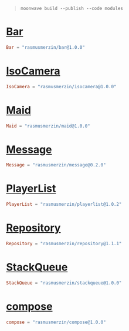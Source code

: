> `moonwave build --publish --code modules`
# [Bar](https://wally.run/package/rasmusmerzin/bar?version=1.0.0)
```toml
Bar = "rasmusmerzin/bar@1.0.0"
```
# [IsoCamera](https://wally.run/package/rasmusmerzin/isocamera?version=1.0.0)
```toml
IsoCamera = "rasmusmerzin/isocamera@1.0.0"
```
# [Maid](https://wally.run/package/rasmusmerzin/maid?version=1.0.0)
```toml
Maid = "rasmusmerzin/maid@1.0.0"
```
# [Message](https://wally.run/package/rasmusmerzin/message?version=0.2.0)
```toml
Message = "rasmusmerzin/message@0.2.0"
```
# [PlayerList](https://wally.run/package/rasmusmerzin/playerlist?version=1.0.2)
```toml
PlayerList = "rasmusmerzin/playerlist@1.0.2"
```
# [Repository](https://wally.run/package/rasmusmerzin/repository?version=1.1.1)
```toml
Repository = "rasmusmerzin/repository@1.1.1"
```
# [StackQueue](https://wally.run/package/rasmusmerzin/stackqueue?version=1.0.0)
```toml
StackQueue = "rasmusmerzin/stackqueue@1.0.0"
```
# [compose](https://wally.run/package/rasmusmerzin/compose?version=1.0.0)
```toml
compose = "rasmusmerzin/compose@1.0.0"
```

